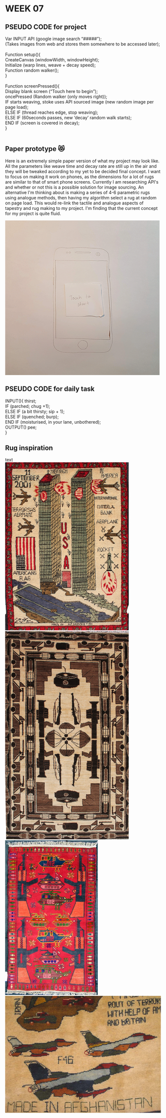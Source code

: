 # WEEK 07

## PSEUDO CODE for project
Var INPUT API (google image search “#####”); <br/>
(Takes images from web and stores them somewhere to be accessed later); <br/>
 <br/>
Function setup(){ <br/>
CreateCanvas (windowWidth, windowHeight); <br/>
Initialize (warp lines, weave + decay speed); <br/>
Function random walker(); <br/>
} <br/>
 <br/>
Function screenPressed(){ <br/>
Display blank screen (“Touch here to begin”); <br/>
oncePressed (Random walker (only moves right)); <br/>
IF starts weaving, stoke uses API sourced image (new random image per page load); <br/>
ELSE IF (thread reaches edge, stop weaving); <br/>
ELSE IF (60seconds passes, new ‘decay’ random walk starts); <br/>
END IF (screen is covered in decay); <br/>
} <br/>
 <br/>
## Paper prototype 😻
Here is an extremely simple paper version of what my project may look like. All the parameters like weave time and decay rate are still up in the air and they will be tweaked according to my yet to be decided final concept. I want to focus on making it work on phones, as the dimensions for a lot of rugs are similar to that of smart phone screens. Currently I am researching API's and whether or not this is a possible solution for image sourcing. An alternative I'm thinking about is making a series of 4-6 parametric rugs using analogue methods, then having my algorithm select a rug at random on page load. This would re-link the tactile and analogue aspects of tapestry and rug making to my project. I'm finding that the current concept for my project is quite fluid.

![](paper-prototype.gif) 

## PSEUDO CODE for daily task
INPUT(){ thirst; <br/>
IF (parched; chug +1); <br/>
ELSE IF (a bit thirsty; sip + 1); <br/>
ELSE IF (quenched; burp); <br/>
END IF (moisturised, in your lane, unbothered); <br/>
OUTPUT() pee; <br/>
} <br/>

## Rug inspiration
text <br/>
![](war1.jpg) <br/>
![](war2.jpg) <br/>
![](war3.jpg) <br/>
![](war4.jpg) <br/>
